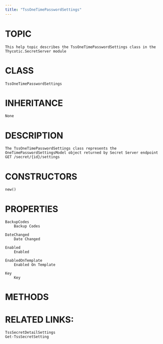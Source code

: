 ```yaml
---
title: "TssOneTimePasswordSettings"
---
```


# TOPIC
    This help topic describes the TssOneTimePasswordSettings class in the Thycotic.SecretServer module

# CLASS
    TssOneTimePasswordSettings

# INHERITANCE
    None

# DESCRIPTION
    The TssOneTimePasswordSettings class represents the OneTimePasswordSettingsModel object returned by Secret Server endpoint GET /secret/{id}/settings

# CONSTRUCTORS
    new()

# PROPERTIES
    BackupCodes
        Backup Codes

    DateChanged
        Date Changed

    Enabled
        Enabled

    EnabledOnTemplate
        Enabled On Template

    Key
        Key

# METHODS

# RELATED LINKS:
    TssSecretDetailSettings
    Get-TssSecretSetting